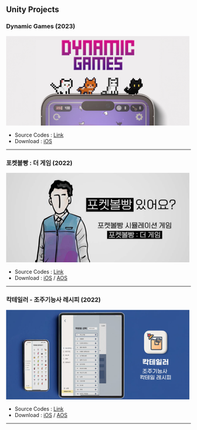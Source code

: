 ## Unity Projects
### Dynamic Games (2023)
<a href="https://github.com/Sundrago/DynamicGames"><img src="https://github.com/Sundrago/Sundrago/blob/d7547594a89bdeba961badb79c57d2613a73ddfc/8ab3b553-21b1-4bc0-9a98-4d1942cf4b08_rw2_1200.jpg" width="500" ></a>
- Source Codes : [Link](https://github.com/Sundrago/DynamicGames)
- Download : [iOS](https://apps.apple.com/us/app/dynamic-games-games-on-island/id6443782791)

---

### 포켓볼빵 : 더 게임 (2022)
<a href="https://github.com/Sundrago/PocketBbang"><img src="https://github.com/Sundrago/Sundrago/blob/d7547594a89bdeba961badb79c57d2613a73ddfc/8ab3b553-21b1-4bc0-9a98-4d1942cf4b08_rw_1200.jpg" width="500" ></a>
- Source Codes : [Link](https://github.com/Sundrago/PocketBbang)
- Download : [iOS](https://apps.apple.com/us/app/%ED%8F%AC%EC%BC%93%EB%B3%BC%EB%B9%B5-%EB%8D%94%EA%B2%8C%EC%9E%84/id1617538393) / [AOS](https://play.google.com/store/apps/details?id=net.sundragon.bbang)

---

### 칵테일러 - 조주기능사 레시피 (2022)
<a href="https://github.com/Sundrago/Cocktailor"><img src="https://github.com/Sundrago/Cocktailor/blob/b77633cc39ea72225df88e9dfa088b5d06432bf5/Docs/cocktailor_thumbnail.jpg" width="500" ></a>
- Source Codes : [Link](https://github.com/Sundrago/Cocktailor)
- Download : [iOS](https://apple.co/3ijIa9V) / [AOS](https://play.google.com/store/apps/details?id=net.sundragon.cocktail)

---


<!--
## 🔗 Links
[![portfolio](https://img.shields.io/badge/my_portfolio-000?style=for-the-badge&logo=ko-fi&logoColor=white)](https://sundragon.net/)


**Sundrago/Sundrago** is a ✨ _special_ ✨ repository because its `README.md` (this file) appears on your GitHub profile.

Here are some ideas to get you started:

- 🔭 I’m currently working on ...
- 🌱 I’m currently learning ...
- 👯 I’m looking to collaborate on ...
- 🤔 I’m looking for help with ...
- 💬 Ask me about ...
- 📫 How to reach me: ...
- 😄 Pronouns: ...
- ⚡ Fun fact: ...
-->
